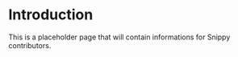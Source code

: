 # Introduction #

This is a placeholder page that will contain informations for Snippy contributors.